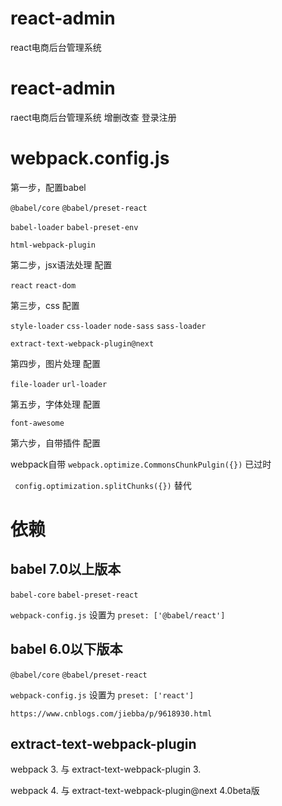# react-admin
react电商后台管理系统
# react-admin
raect电商后台管理系统 增删改查 登录注册

# webpack.config.js

第一步，配置babel

`@babel/core`   `@babel/preset-react`

`babel-loader` `babel-preset-env`

`html-webpack-plugin`

第二步，jsx语法处理 配置

`react`  `react-dom`

第三步，css 配置

`style-loader`  `css-loader`  `node-sass` `sass-loader` 

`extract-text-webpack-plugin@next`

第四步，图片处理 配置

`file-loader` `url-loader`

第五步，字体处理 配置

`font-awesome`

第六步，自带插件 配置

webpack自带 
`webpack.optimize.CommonsChunkPulgin({})` 已过时

` config.optimization.splitChunks({})`  替代

# 依赖

## babel 7.0以上版本

`babel-core`  `babel-preset-react`

`webpack-config.js` 设置为 `preset: ['@babel/react']`

## babel 6.0以下版本

`@babel/core`  `@babel/preset-react`

`webpack-config.js` 设置为 `preset: ['react']`

`https://www.cnblogs.com/jiebba/p/9618930.html`

## extract-text-webpack-plugin

webpack 3. 与 extract-text-webpack-plugin 3.

webpack 4. 与 extract-text-webpack-plugin@next 4.0beta版